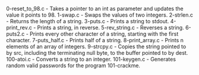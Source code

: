 0-reset_to_98.c - Takes a pointer to an int as parameter and updates the value it points to 98.
1-swap.c - Swaps the values of two integers.
2-strlen.c - Returns the length of a string.
3-puts.c - Prints a string to stdout.
4-print_rev.c - Prints a string, in reverse.
5-rev_string.c - Reverses a string.
6-puts2.c - Prints every other character of a string, starting with the first character.
7-puts_half.c - Prints half of a string.
8-print_array.c - Prints n elements of an array of integers.
9-strcpy.c - Copies the string pointed to by src, including the terminating null byte, to the buffer pointed to by dest.
100-atoi.c - Converts a string to an integer.
101-keygen.c - Generates random valid passwords for the program 101-crackme.
